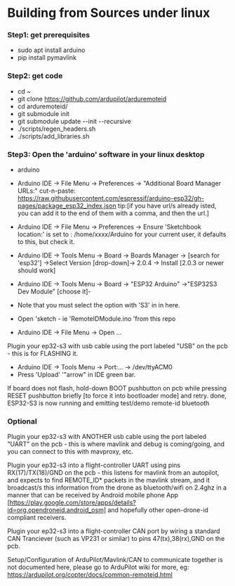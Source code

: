 # Building from Sources under linux

### Step1: get prerequisites

 - sudo apt install arduino
 - pip install pymavlink

### Step2: get code

 - cd ~
 - git clone https://github.com/ardupilot/arduremoteid
 - cd arduremoteid/
 - git submodule init
 - git submodule update --init --recursive
 - ./scripts/regen_headers.sh
 - ./scripts/add_libraries.sh

### Step3: Open the 'arduino' software in your linux desktop

 - arduino

 - Arduino IDE -> File Menu -> Preferences -> "Additional Board Manager URLs:" cut-n-paste: https://raw.githubusercontent.com/espressif/arduino-esp32/gh-pages/package_esp32_index.json
tip:[if you have url/s already isted, you can add it to the end of them with a comma, and then the url.]
 - Arduino IDE -> File Menu -> Preferences -> Ensure 'Sketchbook location:' is set to : /home/xxxx/Arduino for your current user, it defaults to this, but check it.
 - Arduino IDE -> Tools Menu -> Board -> Boards Manager -> [search for 'esp32'] ->Select Version [drop-down]-> 2.0.4 -> Install   [2.0.3 or newer should work]
 - Arduino IDE -> Tools Menu -> Board -> "ESP32 Arduino" ->"ESP32S3 Dev Module" [choose it]-
 - Note that you must select the option with 'S3' in in here.

 - Open 'sketch - ie 'RemoteIDModule.ino 'from this repo
 - Arduino IDE -> File Menu -> Open ...

Plugin your ep32-s3 with usb cable using the port labeled "USB" on the pcb - this is for FLASHING it.

 - Arduino IDE -> Tools Menu -> Port:... -> /dev/ttyACM0
 - Press 'Upload' '"arrow" in IDE green bar.

If board does not flash, hold-down BOOT pushbutton on pcb while pressing RESET pushbutton briefly [to force it into bootloader mode] and retry.
done, ESP32-S3 is now running and emitting test/demo remote-id bluetooth

### Optional

Plugin your ep32-s3 with ANOTHER usb cable using the port labeled
"UART" on the pcb - this is where mavlink and debug is coming/going,
and you can connect to this with mavproxy, etc.

Plugin your ep32-s3 into a flight-controller UART using pins
RX(17)/TX(18)/GND on the pcb - this listens for mavlink from an
autopilot, and expects to find REMOTE_ID* packets in the mavlink
stream, and it broadcast/s this information from the drone as
bluetooth/wifi on 2.4ghz in a manner that can be received by Android
mobile phone App
[https://play.google.com/store/apps/details?id=org.opendroneid.android_osm]
and hopefully other open-drone-id compliant receivers.

Plugin your ep32-s3 into a flight-controller CAN port by wiring a standard CAN Tranciever (such as VP231 or similar) to pins 47(tx),38(rx),GND on the pcb.

Setup/Configuration of ArduPilot/Mavlink/CAN to communicate together is not documented here, please go to ArduPilot wiki for more, eg: https://ardupilot.org/copter/docs/common-remoteid.html
